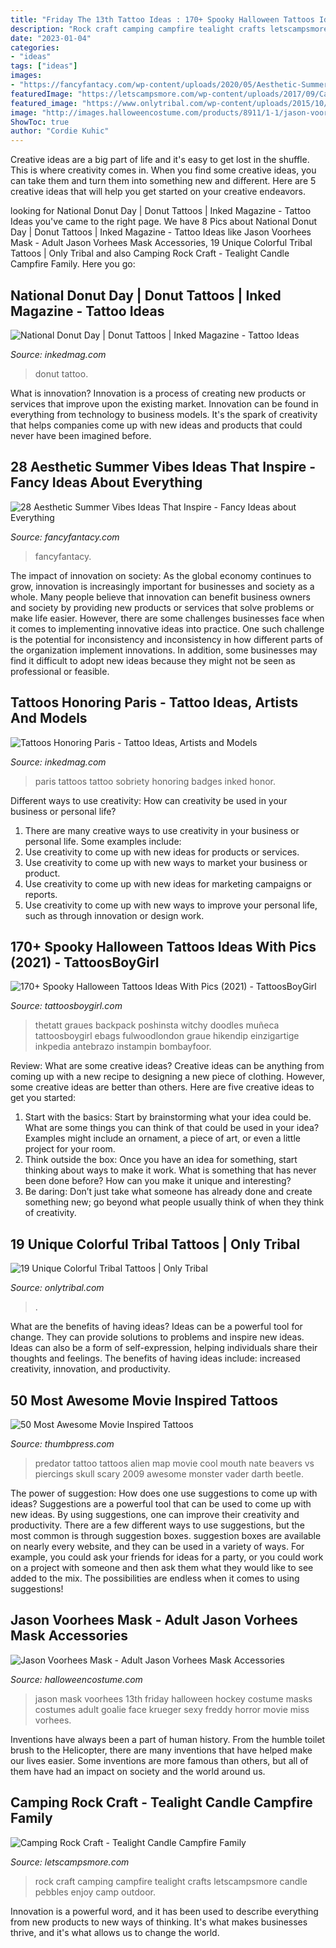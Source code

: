 ```yaml
---
title: "Friday The 13th Tattoo Ideas : 170+ Spooky Halloween Tattoos Ideas With Pics (2021)"
description: "Rock craft camping campfire tealight crafts letscampsmore candle pebbles enjoy camp outdoor"
date: "2023-01-04"
categories:
- "ideas"
tags: ["ideas"]
images:
- "https://fancyfantacy.com/wp-content/uploads/2020/05/Aesthetic-Summer-Vibes-Ideas-That-Inspire-29-547x1024.jpg"
featuredImage: "https://letscampsmore.com/wp-content/uploads/2017/09/Camping-Rock-Craft-Tealight-Candle-Campfire-Family-Outdoor-Craft.jpg"
featured_image: "https://www.onlytribal.com/wp-content/uploads/2015/10/Color-Tribal-Tattoos1.jpg"
image: "http://images.halloweencostume.com/products/8911/1-1/jason-voorhees-mask.jpg"
ShowToc: true
author: "Cordie Kuhic"
---
```



Creative ideas are a big part of life and it's easy to get lost in the shuffle. This is where creativity comes in. When you find some creative ideas, you can take them and turn them into something new and different. Here are 5 creative ideas that will help you get started on your creative endeavors.

	

		
looking for National Donut Day | Donut Tattoos | Inked Magazine - Tattoo Ideas you've came to the right page. We have 8 Pics about National Donut Day | Donut Tattoos | Inked Magazine - Tattoo Ideas like Jason Voorhees Mask - Adult Jason Vorhees Mask Accessories, 19 Unique Colorful Tribal Tattoos | Only Tribal and also Camping Rock Craft - Tealight Candle Campfire Family. Here you go:
		
    
## National Donut Day | Donut Tattoos | Inked Magazine - Tattoo Ideas

<img loading=lazy src="https://www.inkedmag.com/.image/t_share/MTU5MDMzMDg2Njk3ODc1MjI0/7.png" onerror="this.onerror=null;this.src='https://tse2.mm.bing.net/th?id=OIP.dnG5Ttv5dKzKLt61SKWksAHaHb&amp;pid=15.1';" alt="National Donut Day | Donut Tattoos | Inked Magazine - Tattoo Ideas">

_Source: inkedmag.com_

>donut tattoo. 

	

What is innovation?
Innovation is a process of creating new products or services that improve upon the existing market. Innovation can be found in everything from technology to business models. It's the spark of creativity that helps companies come up with new ideas and products that could never have been imagined before.

    
## 28 Aesthetic Summer Vibes Ideas That Inspire - Fancy Ideas About Everything

<img loading=lazy src="https://fancyfantacy.com/wp-content/uploads/2020/05/Aesthetic-Summer-Vibes-Ideas-That-Inspire-29-547x1024.jpg" onerror="this.onerror=null;this.src='https://tse2.mm.bing.net/th?id=OIP.E9DsGCbDyWs25qkAyr_95wHaN3&amp;pid=15.1';" alt="28 Aesthetic Summer Vibes Ideas That Inspire - Fancy Ideas about Everything">

_Source: fancyfantacy.com_

>fancyfantacy. 

	

The impact of innovation on society:
As the global economy continues to grow, innovation is increasingly important for businesses and society as a whole. Many people believe that innovation can benefit business owners and society by providing new products or services that solve problems or make life easier. However, there are some challenges businesses face when it comes to implementing innovative ideas into practice. One such challenge is the potential for inconsistency and inconsistency in how different parts of the organization implement innovations. In addition, some businesses may find it difficult to adopt new ideas because they might not be seen as professional or feasible.

    
## Tattoos Honoring Paris - Tattoo Ideas, Artists And Models

<img loading=lazy src="https://www.inkedmag.com/.image/t_share/MTU5MDMyNzc2NjUzMDIzMDAw/paris_feature.jpg" onerror="this.onerror=null;this.src='https://tse4.mm.bing.net/th?id=OIP.ASRs_Tn3F-HqFZNfkWHWQQHaHa&amp;pid=15.1';" alt="Tattoos Honoring Paris - Tattoo Ideas, Artists and Models">

_Source: inkedmag.com_

>paris tattoos tattoo sobriety honoring badges inked honor. 

	

Different ways to use creativity: How can creativity be used in your business or personal life?
1. There are many creative ways to use creativity in your business or personal life. Some examples include: 
2. Use creativity to come up with new ideas for products or services. 
3. Use creativity to come up with new ways to market your business or product. 
4. Use creativity to come up with new ideas for marketing campaigns or reports. 
5. Use creativity to come up with new ways to improve your personal life, such as through innovation or design work.

    
## 170+ Spooky Halloween Tattoos Ideas With Pics (2021) - TattoosBoyGirl

<img loading=lazy src="https://cdn.tattoosboygirl.com/wp-content/uploads/2021/08/Halloween-Tattoo-designs-115.jpg" onerror="this.onerror=null;this.src='https://tse1.mm.bing.net/th?id=OIP.vjpzdkBY8bXqkRdHVBEp4QHaK_&amp;pid=15.1';" alt="170+ Spooky Halloween Tattoos Ideas With Pics (2021) - TattoosBoyGirl">

_Source: tattoosboygirl.com_

>thetatt graues backpack poshinsta witchy doodles muñeca tattoosboygirl ebags fulwoodlondon graue hikendip einzigartige inkpedia antebrazo instampin bombayfoor. 

	

Review: What are some creative ideas?
Creative ideas can be anything from coming up with a new recipe to designing a new piece of clothing. However, some creative ideas are better than others. Here are five creative ideas to get you started: 
1. Start with the basics: Start by brainstorming what your idea could be. What are some things you can think of that could be used in your idea? Examples might include an ornament, a piece of art, or even a little project for your room. 
2. Think outside the box: Once you have an idea for something, start thinking about ways to make it work. What is something that has never been done before? How can you make it unique and interesting? 
3. Be daring: Don’t just take what someone has already done and create something new; go beyond what people usually think of when they think of creativity.

    
## 19 Unique Colorful Tribal Tattoos | Only Tribal

<img loading=lazy src="https://www.onlytribal.com/wp-content/uploads/2015/10/Color-Tribal-Tattoos1.jpg" onerror="this.onerror=null;this.src='https://tse2.mm.bing.net/th?id=OIP.X7qtEYwQ9PnqToDJ6ZyTigHaJ4&amp;pid=15.1';" alt="19 Unique Colorful Tribal Tattoos | Only Tribal">

_Source: onlytribal.com_

>. 

	

What are the benefits of having ideas?
Ideas can be a powerful tool for change. They can provide solutions to problems and inspire new ideas. Ideas can also be a form of self-expression, helping individuals share their thoughts and feelings. The benefits of having ideas include: increased creativity, innovation, and productivity.

    
## 50 Most Awesome Movie Inspired Tattoos

<img loading=lazy src="http://thumbpress.com/wp-content/uploads/2011/11/Predator.jpg" onerror="this.onerror=null;this.src='https://tse1.mm.bing.net/th?id=OIP.Pe8PodOoGDykzkzPO0ScsQHaKE&amp;pid=15.1';" alt="50 Most Awesome Movie Inspired Tattoos">

_Source: thumbpress.com_

>predator tattoo tattoos alien map movie cool mouth nate beavers vs piercings skull scary 2009 awesome monster vader darth beetle. 

	

The power of suggestion: How does one use suggestions to come up with ideas?
Suggestions are a powerful tool that can be used to come up with new ideas. By using suggestions, one can improve their creativity and productivity. There are a few different ways to use suggestions, but the most common is through suggestion boxes. suggestion boxes are available on nearly every website, and they can be used in a variety of ways. For example, you could ask your friends for ideas for a party, or you could work on a project with someone and then ask them what they would like to see added to the mix. The possibilities are endless when it comes to using suggestions!

    
## Jason Voorhees Mask - Adult Jason Vorhees Mask Accessories

<img loading=lazy src="http://images.halloweencostume.com/products/8911/1-1/jason-voorhees-mask.jpg" onerror="this.onerror=null;this.src='https://tse3.mm.bing.net/th?id=OIP.5RxaUTunH4h_rTtO5c0o5wHaKl&amp;pid=15.1';" alt="Jason Voorhees Mask - Adult Jason Vorhees Mask Accessories">

_Source: halloweencostume.com_

>jason mask voorhees 13th friday halloween hockey costume masks costumes adult goalie face krueger sexy freddy horror movie miss vorhees. 

	

Inventions have always been a part of human history. From the humble toilet brush to the Helicopter, there are many inventions that have helped make our lives easier. Some inventions are more famous than others, but all of them have had an impact on society and the world around us.

    
## Camping Rock Craft - Tealight Candle Campfire Family

<img loading=lazy src="https://letscampsmore.com/wp-content/uploads/2017/09/Camping-Rock-Craft-Tealight-Candle-Campfire-Family-Outdoor-Craft.jpg" onerror="this.onerror=null;this.src='https://tse4.mm.bing.net/th?id=OIP.ACMolZSu42luc6uQsjseggHaLH&amp;pid=15.1';" alt="Camping Rock Craft - Tealight Candle Campfire Family">

_Source: letscampsmore.com_

>rock craft camping campfire tealight crafts letscampsmore candle pebbles enjoy camp outdoor. 

	

Innovation is a powerful word, and it has been used to describe everything from new products to new ways of thinking. It's what makes businesses thrive, and it's what allows us to change the world.

